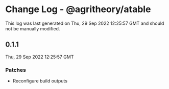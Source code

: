 # Change Log - @agritheory/atable

This log was last generated on Thu, 29 Sep 2022 12:25:57 GMT and should not be manually modified.

## 0.1.1
Thu, 29 Sep 2022 12:25:57 GMT

### Patches

- Reconfigure build outputs

